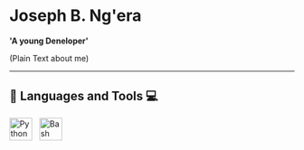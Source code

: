 # Joseph B. Ng'era

**'A young Deneloper'**

(Plain Text about me)

---

## 🧰 Languages and Tools 💻

<img align='left' alt='Python' width='40px' style="padding-right:10px;" src="https://cdn.jsdelivr.net/gh/devicons/devicon/icons/python/python-original.svg" />
<img align="left" alt="Bash" width="40px" style="padding-right:30px;" <img src="https://cdn.jsdelivr.net/gh/devicons/devicon/icons/bash/bash-original.svg" />
